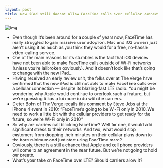 ```yaml
---
layout: post
title: New iPad still doesnt allow FaceTime calls over cellular connection
---
```

![img](http://media.idownloadblog.com/wp-content/uploads/2012/03/facetime-failed.jpg)
* Even though it’s been around for a couple of years now, FaceTime has really struggled to gain massive user adoption. Mac and iOS owners just aren’t using it as much as you think they would for a free, no-hassle video-calling service.
* One of the main reasons for its stumbles is the fact that iOS devices have not been able to make FaceTime calls outside of Wi-Fi networks (unless you’re jailbroken obviously). And it doesn’t look like that’s going to change with the new iPad…
* Having received an early review unit, the folks over at The Verge have confirmed that the new iPad is still not able to make FaceTime calls over a cellular connection — despite its blazing-fast LTE radio. You might be wondering why Apple would continue to overlook such a feature, but we’re guessing it has a lot more to do with the carriers.
* Dieter Bohn of The Verge recalls this comment by Steve Jobs at the iPhone 4 event in 2010: “FaceTime’s going to be Wi-Fi only in 2010. We need to work a little bit with the cellular providers to get ready for the future, so we’re Wi-Fi only in 2010.”
* So why are carriers call blocking FaceTime? Well for one, it would add significant stress to their networks. And two, what would stop customers from dropping their minutes on their cellular plans down to the bare minimum and just start using FaceTime more?
* Obviously, there is a still a chance that Apple and cell phone providers will come to an agreement in the near future. But we’re not going to hold our breath.
* What’s your take on FaceTime over LTE? Should carriers allow it?

